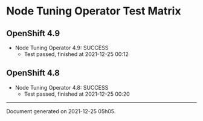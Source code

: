 
Node Tuning Operator Test Matrix
================================

OpenShift 4.9
-------------



* Node Tuning Operator 4.9: SUCCESS
  - Test passed, finished at 2021-12-25 00:12

OpenShift 4.8
-------------



* Node Tuning Operator 4.8: SUCCESS
  - Test passed, finished at 2021-12-25 00:20

---
Document generated on 2021-12-25 05h05.
